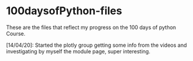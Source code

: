 # 100daysofPython-files
These are the files that reflect my progress on the 100 days of python Course.

[14/04/20]: Started the plotly group getting some info from the videos and investigating by myself the module page, super interesting.
